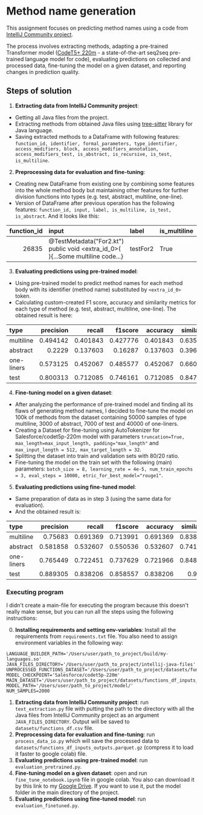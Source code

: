 # Method name generation

This assignment focuses on predicting method names using a code from [IntelliJ Community project](https://github.com/JetBrains/intellij-community). 

The process involves extracting methods, adapting a pre-trained Transformer model ([CodeT5+ 220m](https://huggingface.co/Salesforce/codet5p-220m) - a state-of-the-art seq2seq pre-trained language model for code), 
evaluating predictions on collected and processed data, fine-tuning the model on a given dataset, 
and reporting changes in prediction quality.

## Steps of solution
1. **Extracting data from IntelliJ Community project**:
* Getting all Java files from the project.
* Extracting methods from obtained Java files using [tree-sitter](https://github.com/serenadeai/java-tree-sitter) library for Java language.
* Saving extracted methods to a DataFrame with following features: `function_id, identifier, formal_parameters, type_identifier, access_modifiers, block, access_modifiers_annotation, access_modifiers_test, is_abstract, is_recursive, is_test, is_multiline`.


2. **Preprocessing data for evaluation and fine-tuning**:
* Creating new DataFrame from existing one by combining some features into the whole method body but maintaining other features for further division functions into types (e.g. test, abstract, multiline, one-line).
* Version of DataFrame after previous operation has the following features: `function_id, input, label, is_multiline, is_test, is_abstract`. And it looks like this:

| function_id | input                                                                            | label                 | is_multiline   | is_test   | is_abstract   |
|------------:|:---------------------------------------------------------------------------------|:----------------------|:---------------|:----------|:--------------|
|       26835 | @TestMetadata("For2.kt") public void <extra_id_0>(  ){...Some multiline code...} | testFor2              | True           | True      | False         |

3. **Evaluating predictions using pre-trained model**:
* Using pre-trained model to predict method names for each method body with its identifier (method name) substituted by `<extra_id_0>` token.
* Calculating custom-created F1 score, accuracy and similarity metrics for each type of method (e.g. test, abstract, multiline, one-line). The obtained result is here:

| type       |   precision |   recall |   f1score |   accuracy |   similarity |
|:-----------|------------:|---------:|----------:|-----------:|-------------:|
| multiline  |    0.494142 | 0.401843 |  0.427776 |   0.401843 |     0.635965 |
| abstract   |    0.2229   | 0.137603 |  0.16287  |   0.137603 |     0.396059 |
| one-liners |    0.573125 | 0.452067 |  0.485577 |   0.452067 |     0.660239 |
| test       |    0.800313 | 0.712085 |  0.746161 |   0.712085 |     0.847186 |

4. **Fine-tuning model on a given dataset**:
* After analyzing the performance of pre-trained model and finding all its flaws of generating method names, I decided to fine-tune the model on 100k of methods from the dataset containing 50000 samples of type multiline, 3000 of abstract, 7000 of test and 40000 of one-liners.
* Creating a Dataset for fine-tuning using AutoTokenizer for Salesforce/codet5p-220m model with parameters `truncation=True, max_length=max_input_length, padding="max_length"` and `max_input_length = 512, max_target_length = 32`.
* Splitting the dataset into train and validation sets with 80/20 ratio.
* Fine-tuning the model on the train set with the following (main) parameters: `batch_size = 8, learning_rate = 4e-5, num_train_epochs = 3, eval_steps = 10000, etric_for_best_model="rouge1"`.


5. **Evaluating predictions using fine-tuned model**: 
* Same preparation of data as in step 3 (using the same data for evaluation).
* And the obtained result is:

| type       |   precision |   recall |   f1score |   accuracy |   similarity |
|:-----------|------------:|---------:|----------:|-----------:|-------------:|
| multiline  |    0.75683  | 0.691369 |  0.713991 |   0.691369 |     0.838892 |
| abstract   |    0.581858 | 0.532607 |  0.550536 |   0.532607 |     0.741023 |
| one-liners |    0.765449 | 0.722451 |  0.737629 |   0.721966 |     0.848729 |
| test       |    0.889305 | 0.838206 |  0.858557 |   0.838206 |     0.9156   |

### Executing program
I didn't create a main-file for executing the program because this doesn't really make sense, but you can run all the steps using the following instructions:


0. **Installing requirements and setting env-variables**: Install all the requirements from `requirements.txt` file. You also need to assign environment variables in the following way:
```
LANGUAGE_BUILDER_PATH='/Users/user/path_to_project/build/my-languages.so'
JAVA_FILES_DIRECTORY='/Users/user/path_to_project/intellij-java-files'
UNPROCESSED_FUNCTIONS_DATASET='/Users/user/path_to_project/datasets/functions_df.csv'
MODEL_CHECKPOINT='Salesforce/codet5p-220m'
MAIN_DATASET='/Users/user/path_to_project/datasets/functions_df_inputs_outputs.parquet.gz'
MODEL_PATH='/Users/user/path_to_project/model/'
NUM_SAMPLES=2000
```
1. **Extracting data from IntelliJ Community project**: run `text_extraction.py` file with putting the path to the directory with all the Java files from IntelliJ Community project as an argument `JAVA_FILES_DIRECTORY`. Output will be saved to `datasets/functions_df.csv` file.
2. **Preprocessing data for evaluation and fine-tuning**: run `process_data_io.py` which will save the processed data to `datasets/functions_df_inputs_outputs.parquet.gz` (compress it to load it faster to google colab) file.
3. **Evaluating predictions using pre-trained model**: run `evaluation_pretrained.py`.
4. **Fine-tuning model on a given dataset**: open and run `fine_tune_notebook.ipynb` file in google colab. You also can download it by this link to my [Google Drive](https://drive.google.com/drive/folders/1REJ0zI3oeYOZCpBWYlT2IsDO7Md-C-r-?usp=sharing). If you want to use it, put the model folder in the main directory of the project.
5. **Evaluating predictions using fine-tuned model**: run `evaluation_finetuned.py`.
